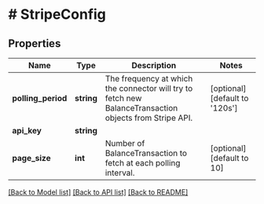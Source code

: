 # # StripeConfig

## Properties

Name | Type | Description | Notes
------------ | ------------- | ------------- | -------------
**polling_period** | **string** | The frequency at which the connector will try to fetch new BalanceTransaction objects from Stripe API. | [optional] [default to '120s']
**api_key** | **string** |  |
**page_size** | **int** | Number of BalanceTransaction to fetch at each polling interval. | [optional] [default to 10]

[[Back to Model list]](../../README.md#models) [[Back to API list]](../../README.md#endpoints) [[Back to README]](../../README.md)
